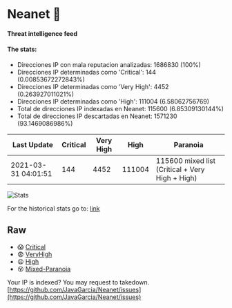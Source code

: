 # Neanet :hocho:
#### Threat intelligence feed
#### The stats:

- Direcciones IP con mala reputacion analizadas: 1686830 (100%)
- Direcciones IP determinadas como 'Critical':  144 (0.00853672272843%)
- Direcciones IP determinadas como 'Very High':  4452 (0.263927011021%)
- Direcciones IP determinadas como 'High':  111004 (6.58062756769)
- Total de direcciones IP indexadas en Neanet:  115600 (6.85309130144%)
- Total de direcciones IP descartadas en Neanet:  1571230 (93.1469086986%)

| Last Update | Critical | Very High | High | Paranoia |
| --- | --- | --- | --- | --- |
| 2021-03-31 04:01:51 | 144 | 4452 | 111004 | 115600 mixed list (Critical + Very High + High)|

![Stats](https://docs.google.com/spreadsheets/d/e/2PACX-1vSnaNMIXVabIpDJjufMlzH7poXnshF3mgd8Is1g9ytUEzVsP5my4Trn8f-xkoLLQ38xpL3HtmUexLo6/pubchart?oid=501124687&format=image)

For the historical stats go to: [link](/stats.csv)
## Raw
- :scream: [Critical](https://raw.githubusercontent.com/JavaGarcia/Neanet/master/blacklists/neanet_critical.txt)
- :fearful: [VeryHigh](https://raw.githubusercontent.com/JavaGarcia/Neanet/master/blacklists/neanet_veryHigh.txtt)
- :frowning: [High](https://raw.githubusercontent.com/JavaGarcia/Neanet/master/blacklists/neanet_high.txt)
- :dizzy_face: [Mixed-Paranoia](https://raw.githubusercontent.com/JavaGarcia/Neanet/master/blacklists/neanet_all.txt)


Your IP is indexed? You may request to takedown. [https://github.com/JavaGarcia/Neanet/issues](https://github.com/JavaGarcia/Neanet/issues)































































































































































































































































































































































































































































































































































































































































































































































































































































































































































































































































































































































































































































































































































































































































































































































































































































































































































































































































































































































































































































































































































































































































































































































































































































































































































































































































































































































































































































































































































































































































































































































































































































































































































































































































































































































































































































































































































































































































































































































































































































































































































































































































































































































































































































































































































































































































































































































































































































































































































































































































































































































































































































































































































































































































